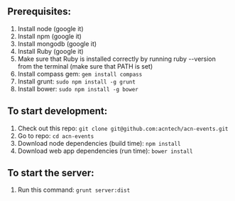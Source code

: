 ## Prerequisites:
1. Install node (google it)
1. Install npm (google it)
1. Install mongodb (google it)
1. Install Ruby (google it)
11. Make sure that Ruby is installed correctly by running ruby --version from the terminal (make sure that PATH is set)
1. Install compass gem: `gem install compass`
1. Install grunt: `sudo npm install -g grunt`
1. Install bower: `sudo npm install -g bower`

## To start development:
1. Check out this repo: `git clone git@github.com:acntech/acn-events.git`
1. Go to repo: `cd acn-events`
1. Download node dependencies (build time): `npm install`
1. Download web app dependencies (run time): `bower install`

## To start the server:
1. Run this command: `grunt server:dist`

